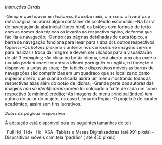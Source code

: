 *Instruções Gerais*

-Sempre que houver um texto escrito saiba mais, o mesmo o levará para outra página, ou abrirá algum contâiner de conteúdo escondido;
-Na barra de navegação da aba inicial (index.html) os botões com formato de texto com os nomes dos tópicos os levarão ao respectivo tópico, de forma que facilita a navegação;
-Dentro das páginas detalhadas de cada tópico, a barra de navegação funciona para levar para a aba dos outros respectivos tópicos;
-Os botões próximo e anterior nos corroséis de imagens servem para realizar a troca da imagem e devem ser clicados para a visualização de até 3 exemplos;
-Ao clicar no botão idioma, será aberto uma aba onde o usuário poderá escolher entre o idioma português ou inglês, tal funcção é disponível a todas as abas;
-Em tablets e dispositivos móveis as barras de navegações são comprimidas em um quadrado que se localiza no canto superior direito, que quando clicada abrirá um menu mostrando todas as respectivas abas além do botão de idioma;
-Grande parte dos autores das imagens *não se identificaram*  porém foi colocado a fonte de cada um como respectivo (e mínimo) crédito;
-As imagens do menu principal (index) tem autoria do autor do projeto, no caso Leonardo Popia;
-O projeto é de carater acadêmico, assim sem fins lucrativos.


*Sobre ás páginas responsivas*

Á adptação está disponível para os seguintes tamanhos de tela:

-Full Hd
-Hd+
-Hd
-XGA
-Tablets e Mesas Digitalizadoras (até 991 pixels)
-Dispositivos móveis com tela "padrão" ( até 450 pixels)


